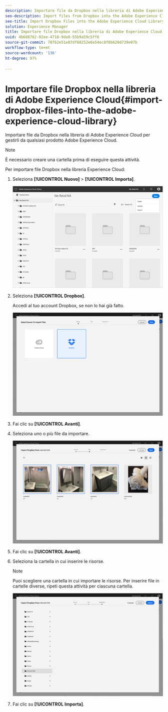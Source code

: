 ```yaml
---
description: Importare file da Dropbox nella libreria di Adobe Experience Cloud per gestirli da qualsiasi prodotto Adobe Experience Cloud.
seo-description: Import files from Dropbox into the Adobe Experience Cloud Library to manage them from any Adobe Experience Cloud product.
seo-title: Import Dropbox Files into the Adobe Experience Cloud Library
solution: Experience Manager
title: Importare file Dropbox nella libreria di Adobe Experience Cloud
uuid: 4b688762-02ee-4718-9da8-55b9a59c5ff6
source-git-commit: 78f62e51e07df88252e6e54ec8f0b620d739e07b
workflow-type: tm+mt
source-wordcount: '136'
ht-degree: 97%

---
```



# Importare file Dropbox nella libreria di Adobe Experience Cloud{#import-dropbox-files-into-the-adobe-experience-cloud-library}

Importare file da Dropbox nella libreria di Adobe Experience Cloud per gestirli da qualsiasi prodotto Adobe Experience Cloud.

>[!NOTE]
>
>È necessario creare una cartella prima di eseguire questa attività.

Per importare file Dropbox nella libreria Experience Cloud:

1. Seleziona **[!UICONTROL Nuovo]** > **[!UICONTROL Importa]**.

   ![](assets/library_new_folder_upload.png)

1. Seleziona **[!UICONTROL Dropbox]**.

   Accedi al tuo account Dropbox, se non lo hai già fatto.

   ![](assets/library_import_db.png)

1. Fai clic su **[!UICONTROL Avanti]**.
1. Seleziona uno o più file da importare.

   ![](assets/library_import_db_files_selected.png)

1. Fai clic su **[!UICONTROL Avanti]**.
1. Seleziona la cartella in cui inserire le risorse.

   >[!NOTE]
   >
   >Puoi scegliere una cartella in cui importare le risorse. Per inserire file in cartelle diverse, ripeti questa attività per ciascuna cartella.

   ![](assets/library_import_db_folder_select.png)

1. Fai clic su **[!UICONTROL Importa]**.

